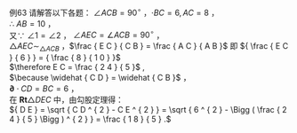 例63 请解答以下各题：
$\angle A C B = 9 0 ^ { \circ }$ ，$\cdot B C = 6 , A C = 8$ ，  
∴ $A B = 1 0$ ，  
又∵ $\angle 1 = \angle 2$ ， $\angle A E C = \angle A C B = 9 0 ^ { \circ }$ ，  
$\triangle A E C \sim _ { \triangle A C B }$ ，$\frac { E C } { C B } = \frac { A C } { A B }$ 即 ${ \frac { E C } { 6 } } = { \frac { 8 } { 1 0 } }$   
$\therefore E C = \frac { 2 4 } { 5 }$ ,  
$\because \widehat { C D } = \widehat { C B }$ ，  
$\mathbf { \partial } \cdot C D = B C = 6$ ，  
在 $\mathbf { R t } \triangle D E C$ 中，由勾股定理得：  
${ D E } = \sqrt { C D ^ { 2 } - C E ^ { 2 } } = \sqrt { 6 ^ { 2 } - \Bigg ( \frac { 2 4 } { 5 } \Bigg ) ^ { 2 } } = \frac { 1 8 } { 5 } .$
